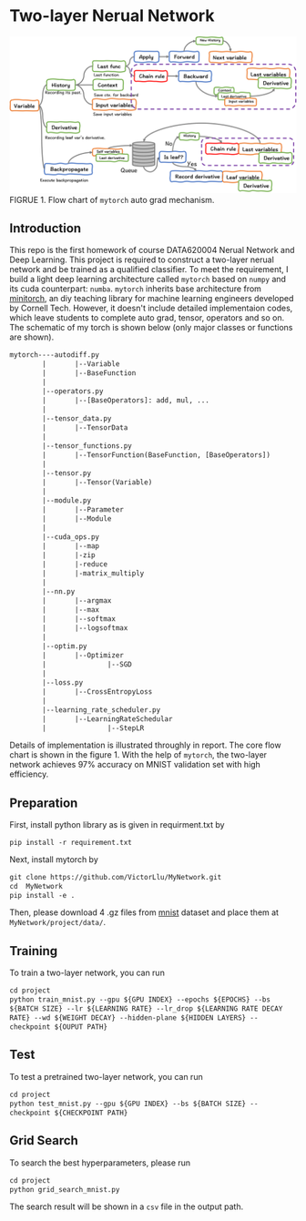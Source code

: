 # Two-layer Nerual Network 
![architecture](figure/architecture.png)
FIGRUE 1. Flow chart of `mytorch` auto grad mechanism.
## Introduction
This repo is the first homework of course DATA620004 Nerual Network and Deep Learning. 
This project is required to construct a two-layer nerual network and be trained as a qualified classifier.
To meet the requirement, I build a light deep learning architecture called `mytorch` based on `numpy` and its cuda counterpart: `numba`.
`mytorch` inherits base architecture from [minitorch](https://minitorch.github.io/), an diy teaching library for machine learning engineers developed by Cornell Tech.
However, it doesn't include detailed implementaion codes, which leave students to complete auto grad, tensor, operators and so on.
The schematic of my torch is shown below (only major classes or functions are shown).
```
mytorch----autodiff.py
        |       |--Variable
        |       |--BaseFunction
        |
        |--operators.py
        |       |--[BaseOperators]: add, mul, ...
        |
        |--tensor_data.py
        |       |--TensorData
        |
        |--tensor_functions.py
        |       |--TensorFunction(BaseFunction, [BaseOperators])
        |
        |--tensor.py
        |       |--Tensor(Variable)
        |
        |--module.py
        |       |--Parameter
        |       |--Module
        |
        |--cuda_ops.py
        |       |--map
        |       |-zip
        |       |-reduce
        |       |-matrix_multiply
        |
        |--nn.py
        |       |--argmax
        |       |--max
        |       |--softmax
        |       |--logsoftmax
        |
        |--optim.py
        |       |--Optimizer
        |               |--SGD
        |
        |--loss.py
        |       |--CrossEntropyLoss
        |
        |--learning_rate_scheduler.py
        |       |--LearningRateSchedular
        |               |--StepLR
```
Details of implementation is illustrated throughly in report.
The core flow chart is shown in the figure 1.
With the help of `mytorch`, the two-layer network achieves 97% accuracy on MNIST validation set with high efficiency.

## Preparation
First, install python library as is given in requirment.txt by 
```
pip install -r requirement.txt
```
Next, install mytorch by
```
git clone https://github.com/VictorLlu/MyNetwork.git
cd  MyNetwork
pip install -e .
```
Then, please download 4 .gz files from [mnist](http://yann.lecun.com/exdb/mnist/) dataset and place them at `MyNetwork/project/data/`.

## Training
To train a two-layer network, you can run
```
cd project
python train_mnist.py --gpu ${GPU INDEX} --epochs ${EPOCHS} --bs ${BATCH SIZE} --lr ${LEARNING RATE} --lr_drop ${LEARNING RATE DECAY RATE} --wd ${WEIGHT DECAY} --hidden-plane ${HIDDEN LAYERS} --checkpoint ${OUPUT PATH}
```
## Test
To test a pretrained two-layer network, you can run
```
cd project
python test_mnist.py --gpu ${GPU INDEX} --bs ${BATCH SIZE} --checkpoint ${CHECKPOINT PATH}
```
## Grid Search
To search the best hyperparameters, please run
```
cd project
python grid_search_mnist.py
```
The search result will be shown in a `csv` file in the output path.